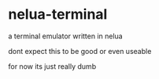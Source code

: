 # nelua-terminal
a terminal emulator written in nelua

dont expect this to be good or even useable

for now its just really dumb
